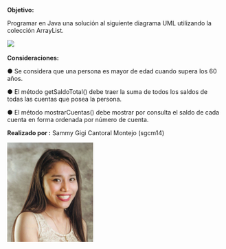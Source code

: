 

**Objetivo:**

Programar en Java una solución al siguiente diagrama UML utilizando la colección ArrayList.

![](https://raw.githubusercontent.com/sgcm14/0523C02-proyectos-java/main/introduccion/src/colecciones/Captura.PNG)

**Consideraciones:**

● Se considera que una persona es mayor de edad cuando supera los 60 años.

● El método getSaldoTotal() debe traer la suma de todos los saldos de todas las
cuentas que posea la persona.

● El método mostrarCuentas() debe mostrar por consulta el saldo de cada
cuenta en forma ordenada por número de cuenta.


**Realizado por :** Sammy Gigi Cantoral Montejo (sgcm14)

<img src ="https://raw.githubusercontent.com/sgcm14/sgcm14/main/sammy.jpg" width="200">
